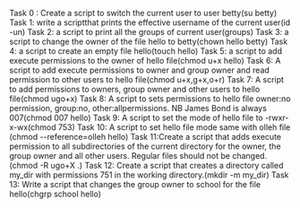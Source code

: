 Task 0 : Create a script to switch the current user to user betty(su betty)
Task 1: write a scriptthat prints the effective username of the current user(id -un)
Task 2: a script to print all the groups of current user(groups)
Task 3: a script to change the owner of the file hello to betty(chown hello betty)
Task 4: a script to create an empty file hello(touch hello)
Task 5: a script to add execute permissions to the owner of hello file(chmod u+x hello)
Task 6: A script to add execute permissions to owner and group owner and read permission to other users to hello file(chmod u+x,g+x,o+r)
Task 7: A script to add permissions to owners, group owner and other users to hello file(chmod ugo+x)
Task 8: A script to sets permissions to hello file owner:no permission, group:no, other:allpermissions. NB James Bond is always 007(chmod 007 hello)
Task 9: A script to set the mode of hello file to -rwxr-x-wx(chmod 753)
Task 10: A script to set hello file mode same with olleh file (chmod --reference=olleh hello)
Task 11:Create a script that adds execute permission to all subdirectories of the current directory for the owner, the group owner and all other users. Regular files should not be changed.(chmod -R ugo+X .)
Task 12: Create a script that creates a directory called my_dir with permissions 751 in the working directory.(mkdir -m my_dir)
Task 13: Write a script that changes the group owner to school for the file hello(chgrp school hello)
